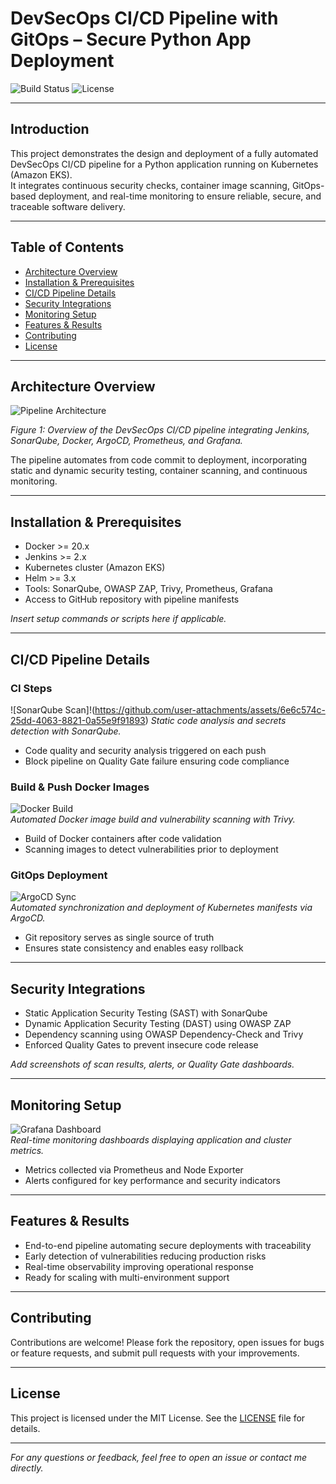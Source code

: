 # DevSecOps CI/CD Pipeline with GitOps – Secure Python App Deployment

![Build Status](https://img.shields.io/badge/build-passing-brightgreen) ![License](https://img.shields.io/badge/license-MIT-blue)

---

## Introduction

This project demonstrates the design and deployment of a fully automated DevSecOps CI/CD pipeline for a Python application running on Kubernetes (Amazon EKS).  
It integrates continuous security checks, container image scanning, GitOps-based deployment, and real-time monitoring to ensure reliable, secure, and traceable software delivery.

---

## Table of Contents

- [Architecture Overview](#architecture-overview)  
- [Installation & Prerequisites](#installation--prerequisites)  
- [CI/CD Pipeline Details](#cicd-pipeline-details)  
- [Security Integrations](#security-integrations)  
- [Monitoring Setup](#monitoring-setup)  
- [Features & Results](#features--results)  
- [Contributing](#contributing)  
- [License](#license)  

---

## Architecture Overview

![Pipeline Architecture](https://github.com/user-attachments/assets/dba94644-c3a4-4a37-8b87-b8a966b4f247)

*Figure 1: Overview of the DevSecOps CI/CD pipeline integrating Jenkins, SonarQube, Docker, ArgoCD, Prometheus, and Grafana.*

The pipeline automates from code commit to deployment, incorporating static and dynamic security testing, container scanning, and continuous monitoring.

---

## Installation & Prerequisites

- Docker >= 20.x  
- Jenkins >= 2.x  
- Kubernetes cluster (Amazon EKS)  
- Helm >= 3.x  
- Tools: SonarQube, OWASP ZAP, Trivy, Prometheus, Grafana  
- Access to GitHub repository with pipeline manifests  

*Insert setup commands or scripts here if applicable.*

---

## CI/CD Pipeline Details

### CI Steps

![SonarQube Scan]!(https://github.com/user-attachments/assets/6e6c574c-25dd-4063-8821-0a55e9f91893)
*Static code analysis and secrets detection with SonarQube.*

- Code quality and security analysis triggered on each push  
- Block pipeline on Quality Gate failure ensuring code compliance

### Build & Push Docker Images

![Docker Build](docs/images/docker-build.png)  
*Automated Docker image build and vulnerability scanning with Trivy.*

- Build of Docker containers after code validation  
- Scanning images to detect vulnerabilities prior to deployment

### GitOps Deployment

![ArgoCD Sync](docs/images/argocd-sync.png)  
*Automated synchronization and deployment of Kubernetes manifests via ArgoCD.*

- Git repository serves as single source of truth  
- Ensures state consistency and enables easy rollback

---

## Security Integrations

- Static Application Security Testing (SAST) with SonarQube  
- Dynamic Application Security Testing (DAST) using OWASP ZAP  
- Dependency scanning using OWASP Dependency-Check and Trivy  
- Enforced Quality Gates to prevent insecure code release  

*Add screenshots of scan results, alerts, or Quality Gate dashboards.*

---

## Monitoring Setup

![Grafana Dashboard](docs/images/grafana-dashboard.png)  
*Real-time monitoring dashboards displaying application and cluster metrics.*

- Metrics collected via Prometheus and Node Exporter  
- Alerts configured for key performance and security indicators  

---

## Features & Results

- End-to-end pipeline automating secure deployments with traceability  
- Early detection of vulnerabilities reducing production risks  
- Real-time observability improving operational response  
- Ready for scaling with multi-environment support  

---

## Contributing

Contributions are welcome! Please fork the repository, open issues for bugs or feature requests, and submit pull requests with your improvements.

---

## License

This project is licensed under the MIT License. See the [LICENSE](LICENSE) file for details.

---

*For any questions or feedback, feel free to open an issue or contact me directly.*

